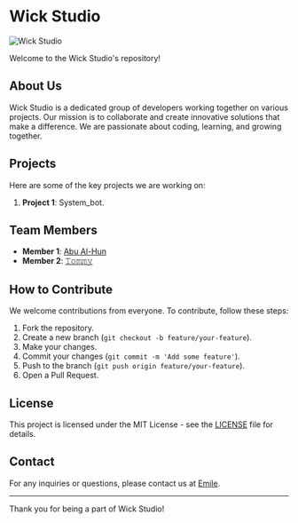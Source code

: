 # Wick Studio

![Wick Studio](https://imgur.com/khpDPwR.png)

Welcome to the Wick Studio's repository!

## About Us

Wick Studio is a dedicated group of developers working together on various projects. Our mission is to collaborate and create innovative solutions that make a difference. We are passionate about coding, learning, and growing together.

## Projects

Here are some of the key projects we are working on:

1. **Project 1**: System_bot.

## Team Members

- **Member 1**: [Abu Al-Hun](https://github.com/Abu-al-Hun)
- **Member 2**: [𝚃𝚘𝚖𝚖𝚢](https://github.com/tommy7777-hue)

## How to Contribute

We welcome contributions from everyone. To contribute, follow these steps:

1. Fork the repository.
2. Create a new branch (`git checkout -b feature/your-feature`).
3. Make your changes.
4. Commit your changes (`git commit -m 'Add some feature'`).
5. Push to the branch (`git push origin feature/your-feature`).
6. Open a Pull Request.

## License

This project is licensed under the MIT License - see the [LICENSE](LICENSE) file for details.

## Contact

For any inquiries or questions, please contact us at [Emile](hanysamer1911@gmail.com).

---

Thank you for being a part of Wick Studio!

